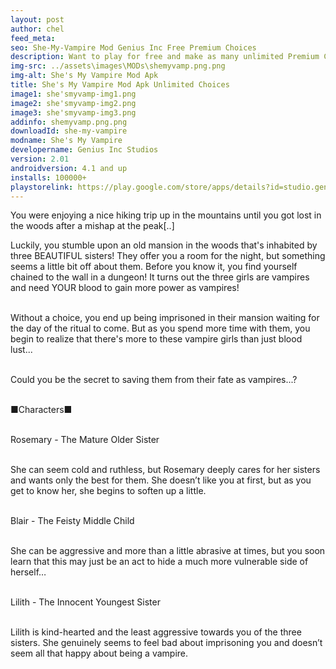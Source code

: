 ```yaml
---
layout: post
author: chel
feed_meta:
seo: She-My-Vampire Mod Genius Inc Free Premium Choices 
description: Want to play for free and make as many unlimited Premium Choices in She's My Vampire Simulation Game Download Mod Latest for Free
img-src: ../assets\images\MODs\shemyvamp.png.png
img-alt: She's My Vampire Mod Apk
title: She's My Vampire Mod Apk Unlimited Choices
image1: she'smyvamp-img1.png
image2: she'smyvamp-img2.png
image3: she'smyvamp-img3.png
addinfo: shemyvamp.png.png
downloadId: she-my-vampire
modname: She's My Vampire
developername: Genius Inc Studios
version: 2.01
androidversion: 4.1 and up
installs: 100000+
playstorelink: https://play.google.com/store/apps/details?id=studio.genius.bishoujovampire
---
```

<p>You were enjoying a nice hiking trip up in the mountains until you got lost in the woods after a mishap at the peak[..]

Luckily, you stumble upon an old mansion in the woods that's inhabited by three BEAUTIFUL sisters! They offer you a room for the night, but something seems a little bit off about them. Before you know it, you find yourself chained to the wall in a dungeon! It turns out the three girls are vampires and need YOUR blood to gain more power as vampires!<br><br>

Without a choice, you end up being imprisoned in their mansion waiting for the day of the ritual to come. But as you spend more time with them, you begin to realize that there's more to these vampire girls than just blood lust...<br><br>

Could you be the secret to saving them from their fate as vampires...?<br><br>

■Characters■<br><br>

Rosemary - The Mature Older Sister<br><br>

She can seem cold and ruthless, but Rosemary deeply cares for her sisters and wants only the best for them. She doesn’t like you at first, but as you get to know her, she begins to soften up a little.<br><br>

Blair - The Feisty Middle Child<br><br>

She can be aggressive and more than a little abrasive at times, but you soon learn that this may just be an act to hide a much more vulnerable side of herself…<br><br>

Lilith - The Innocent Youngest Sister<br><br>

Lilith is kind-hearted and the least aggressive towards you of the three sisters. She genuinely seems to feel bad about imprisoning you and doesn’t seem all that happy about being a vampire.</p>